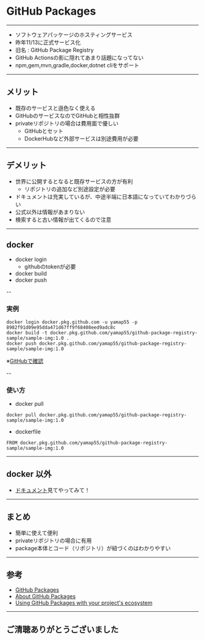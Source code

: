 <style type="text/css">
  .reveal h1,
  .reveal h2,
  .reveal h3,
  .reveal h4,
  .reveal h5,
  .reveal h6 {
    text-transform: none;
  }
</style>

# GitHub Packages

---

- ソフトウェアパッケージのホスティングサービス
- 昨年11/13に正式サービス化
- 旧名 : GitHub Package Registry
- GitHub Actionsの影に隠れてあまり話題になってない
- npm,gem,mvn,gradle,docker,dotnet cliをサポート

---

## メリット
- 既存のサービスと遜色なく使える
- GitHubのサービスなのでGitHubと相性抜群
- privateリポジトリの場合は費用面で優しい
  - GitHubとセット
  - DockerHubなど外部サービスは別途費用が必要

---

## デメリット
- 世界に公開するとなると既存サービスの方が有利
  - リポジトリの追加など別途設定が必要
- ドキュメントは充実しているが、中途半端に日本語になっていてわかりづらい
- 公式以外は情報があまりない
- 検索すると古い情報が出てくるので注意

---

## docker
- docker login
    - githubのtokenが必要
- docker build
- docker push

--

### 実例
```
docker login docker.pkg.github.com -u yamap55 -p 8982f91d09e95dda471d67ff9f68408eed9adc8c
docker build -t docker.pkg.github.com/yamap55/github-package-registry-sample/sample-img:1.0 .
docker push docker.pkg.github.com/yamap55/github-package-registry-sample/sample-img:1.0
```

※[GitHubで確認](https://github.com/yamap55/github-package-registry-sample/packages)

--

### 使い方

- docker pull
```
docker pull docker.pkg.github.com/yamap55/github-package-registry-sample/sample-img:1.0
```
- dockerfile
```
FROM docker.pkg.github.com/yamap55/github-package-registry-sample/sample-img:1.0
```

---

## docker 以外
- [ドキュメント](https://help.github.com/en/github/managing-packages-with-github-packages/using-github-packages-with-your-projects-ecosystem)見てやってみて！

---

## まとめ
- 簡単に使えて便利
- privateリポジトリの場合に有用
- package本体とコード（リポジトリ）が紐づくのはわかりやすい

---

## 参考
- [GitHub Packages](https://github.com/features/packages)
- [About GitHub Packages](https://help.github.com/en/github/managing-packages-with-github-packages/about-github-packages)
- [Using GitHub Packages with your project's ecosystem](https://help.github.com/en/github/managing-packages-with-github-packages/using-github-packages-with-your-projects-ecosystem)

---

## ご清聴ありがとうございました
